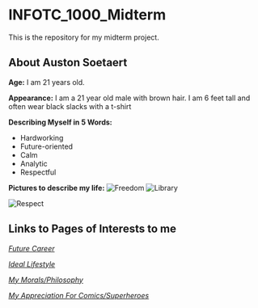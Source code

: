 # INFOTC_1000_Midterm
This is the repository for my midterm project.
## About Auston Soetaert

**Age:** I am 21 years old.

**Appearance:** I am a 21 year old male with brown hair. I am 6 feet tall and often wear black slacks with a t-shirt

**Describing Myself in 5 Words:**

* Hardworking
* Future-oriented
* Calm
* Analytic
* Respectful

**Pictures to describe my life:**
![Freedom](https://user-images.githubusercontent.com/97974825/158620128-93dd0d18-29fe-4f7e-b75c-06d0af06dfe0.jpg)
![Library](https://user-images.githubusercontent.com/97974825/158621277-1d22619a-571c-4fa9-9416-12210a20a203.jpg)

![Respect](https://user-images.githubusercontent.com/97974825/158621483-50beeb12-4b9f-407b-bd4c-348442de390b.jpg)

## Links to Pages of Interests to me

[*Future Career*](Page1-FutureCareer.md)

[*Ideal Lifestyle*](Page2-IdealLifestyle.md)

[*My Morals/Philosophy*](Page3-Morals.md)

[*My Appreciation For Comics/Superheroes*](Page4-Appreciation.md)



